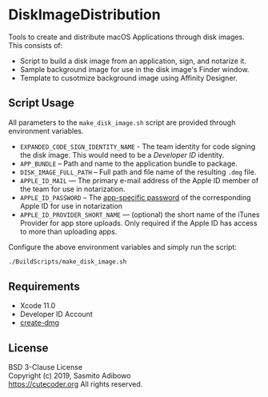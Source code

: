 # DiskImageDistribution

Tools to create and distribute macOS Applications through disk images. This consists of:

 - Script to build a disk image from an application, sign, and notarize it.
 - Sample background image for use in the disk image's Finder window.
 - Template to cusotmize background image using Affinity Designer.


## Script Usage

All parameters to the `make_disk_image.sh` script are provided through environment variables.

- `EXPANDED_CODE_SIGN_IDENTITY_NAME` - The team identity for code signing the disk image. This would need to be a _Developer ID_ identity.
- `APP_BUNDLE` – Path and name to the application bundle to package.
- `DISK_IMAGE_FULL_PATH` – Full path and file name of the resulting `.dmg` file.
- `APPLE_ID_MAIL` — The primary e-mail address of the Apple ID member of the team for use in notarization.
- `APPLE_ID_PASSWORD` – The [app-specific password](https://support.apple.com/en-us/HT204397) of the corresponding Apple ID for use in notarization
- `APPLE_ID_PROVIDER_SHORT_NAME` — (optional) the short name of the iTunes Provider for app store uploads. Only required if the Apple ID has access to more than uploading apps.

Configure the above environment variables and simply run the script:

```bash
./BuildScripts/make_disk_image.sh
```

## Requirements

- Xcode 11.0
- Developer ID Account
- [create-dmg](https://github.com/andreyvit/create-dmg/releases)


## License

BSD 3-Clause License  
Copyright (c) 2019, Sasmito Adibowo  
https://cutecoder.org
All rights reserved.

